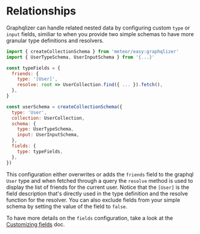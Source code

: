 # Relationships

Graphqlizer can handle related nested data by configuring custom `type` or `input` fields, 
similiar to when you provide two simple schemas to have more granular type definitions and resolvers.

```js
import { createCollectionSchema } from 'meteor/easy:graphqlizer'
import { UserTypeSchema, UserInputSchema } from '{...}'

const typeFields = {
  friends: {
    type: '[User]',
    resolve: root => UserCollection.find({ ... }).fetch(), 
  },
}

const userSchema = createCollectionSchema({ 
  type: 'User',
  collection: UserCollection,
  schema: {
    type: UserTypeSchema,
    input: UserInputSchema,
  },
  fields: {
    type: typeFields,
  },
})
```

This configuration either overwrites or adds the `friends` field to the graphql `User` type 
and when fetched through a query the `resolve` method is used to display the list of friends 
for the current user. Notice that the `[User]` is the field description that's directly used in the 
type definition and the resolve function for the resolver. 
You can also exclude fields from your simple schema by setting the value of the field to `false`.

To have more details on the `fields` configuration, take a look at the [Customizing fields](./CustomizingFields.md)
doc.
